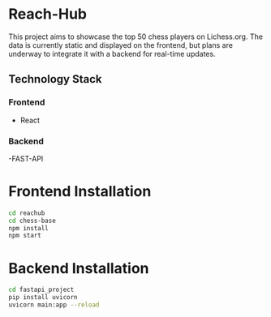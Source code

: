 # Reach-Hub

This project aims to showcase the top 50 chess players on Lichess.org. The data is currently static and displayed on the frontend, but plans are underway to integrate it with a backend for real-time updates.

## Technology Stack

### Frontend

- React

### Backend
-FAST-API
# Frontend Installation
```bash
cd reachub
cd chess-base
npm install
npm start
```

# Backend Installation
```bash
cd fastapi_project
pip install uvicorn
uvicorn main:app --reload
